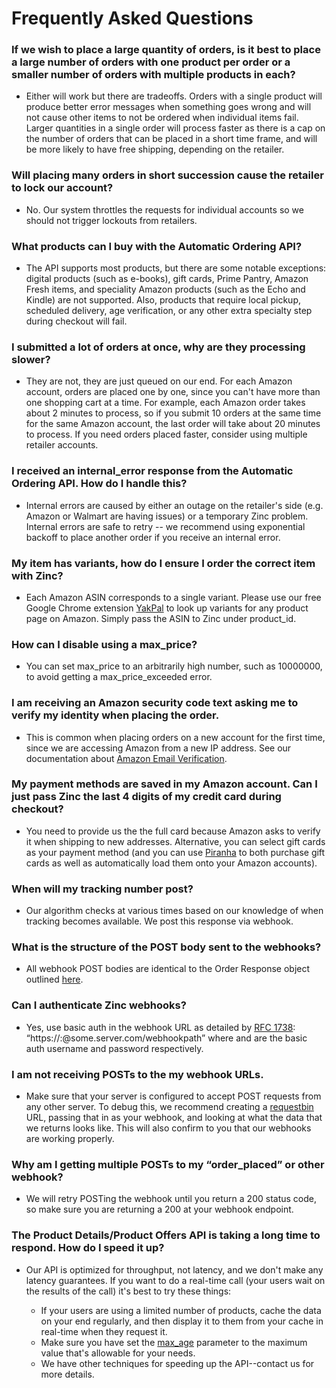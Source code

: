 # Frequently Asked Questions

###  If we wish to place a large quantity of orders, is it best to place a large number of orders with one product per order or a smaller number of orders with multiple products in each?

* Either will work but there are tradeoffs. Orders with a single product will produce better error messages when something goes wrong and will not cause other items to not be ordered when individual items fail. Larger quantities in a single order will process faster as there is a cap on the number of orders that can be placed in a short time frame, and will be more likely to have free shipping, depending on the retailer.

###  Will placing many orders in short succession cause the retailer to lock our account?

* No. Our system throttles the requests for individual accounts so we should not trigger lockouts from retailers.

### What products can I buy with the Automatic Ordering API?

* The API supports most products, but there are some notable exceptions: digital products (such as e-books), gift cards, Prime Pantry, Amazon Fresh items, and speciality Amazon products (such as the Echo and Kindle) are not supported. Also, products that require local pickup, scheduled delivery, age verification, or any other extra specialty step during checkout will fail.

### I submitted a lot of orders at once, why are they processing slower?

* They are not, they are just queued on our end. For each Amazon account, orders are placed one by one, since you can't have more than one shopping cart at a time. For example, each Amazon order takes about 2 minutes to process, so if you submit 10 orders at the same time for the same Amazon account, the last order will take about 20 minutes to process. If you need orders placed faster, consider using multiple retailer accounts.

### I received an internal_error response from the Automatic Ordering API. How do I handle this?

* Internal errors are caused by either an outage on the retailer's side (e.g. Amazon or Walmart are having issues) or a temporary Zinc problem. Internal errors are safe to retry -- we recommend using exponential backoff to place another order if you receive an internal error.

### My item has variants, how do I ensure I order the correct item with Zinc? 

* Each Amazon ASIN corresponds to a single variant. Please use our free Google Chrome extension [YakPal](https://chrome.google.com/webstore/detail/yakpal/gcjaibancpkbofjlkgihljhdheaokifb?hl=en) to look up variants for any product page on Amazon. Simply pass the ASIN to Zinc under product_id.

### How can I disable using a max_price?

* You can set max_price to an arbitrarily high number, such as 10000000, to avoid getting a max_price_exceeded error.

### I am receiving an Amazon security code text asking me to verify my identity when placing the order.

* This is common when placing orders on a new account for the first time, since we are accessing Amazon from a new IP address. See our documentation about [Amazon Email Verification](http://docs.zincapi.com/#amazon-email-verification).

### My payment methods are saved in my Amazon account. Can I just pass Zinc the last 4 digits of my credit card during checkout?

* You need to provide us the the full card because Amazon asks to verify it when shipping to new addresses. Alternative, you can select gift cards as your payment method (and you can use [Piranha](http://piranha.zinc.io) to both purchase gift cards as well as automatically load them onto your Amazon 
accounts).

### When will my tracking number post?

* Our algorithm checks at various times based on our knowledge of when tracking becomes available. We post this response via webhook.

### What is the structure of the POST body sent to the webhooks? 

* All webhook POST bodies are identical to the Order Response object outlined [here](http://docs.zincapi.com/#retrieving-an-order).

### Can I authenticate Zinc webhooks?

* Yes, use basic auth in the webhook URL as detailed by [RFC 1738](http://www.ietf.org/rfc/rfc1738.txt): “https://<username>:<password>@some.server.com/webhookpath” where <username> and <password> are the basic auth username and password respectively.

### I am not receiving POSTs to the my webhook URLs.

* Make sure that your server is configured to accept POST requests from any other server. To debug this, we recommend creating a [requestbin](https://requestb.in/) URL, passing that in as your webhook, and looking at what the data that we returns looks like. This will also confirm to you that our webhooks are working properly.

### Why am I getting multiple POSTs to my “order_placed” or other webhook?

* We will retry POSTing the webhook until you return a 200 status code, so make sure you are returning a 200 at your webhook endpoint.

### The Product Details/Product Offers API is taking a long time to respond. How do I speed it up?

* Our API is optimized for throughput, not latency, and we don't make any latency guarantees. If you want to do a real-time call (your users wait on the results of the call) it's best to try these things:

  * If your users are using a limited number of products, cache the data on your end regularly, and then display it to them from your cache in real-time when they request it.
  * Make sure you have set the [max_age](https://docs.zincapi.com/#product-details) parameter to the maximum value that's allowable for your needs.
  * We have other techniques for speeding up the API--contact us for more details.
